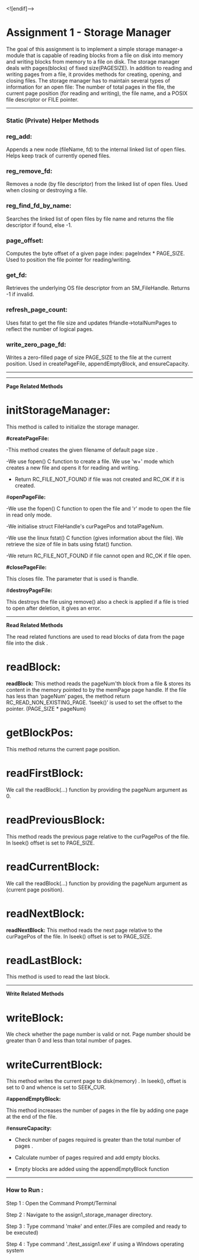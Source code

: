 
<![endif]-->

# **Assignment 1 - Storage Manager**

The goal of this assignment is to implement a simple storage manager-a module that is capable of reading blocks from a file on disk into memory and writing blocks from memory to a file on disk. The storage manager deals with pages(blocks) of fixed size(PAGESIZE). In addition to reading and writing pages from a file, it provides methods for creating, opening, and closing files. The storage manager has to maintain several types of information for an open file: The number of total pages in the file, the current page position (for reading and writing), the file name, and a POSIX file descriptor or FILE pointer.

-----------------------------------------------------------------------------------------------------------------
### Static (Private) Helper Methods

### reg_add:

Appends a new node (fileName, fd) to the internal linked list of open files. Helps keep track of currently opened files.

### reg_remove_fd: 

Removes a node (by file descriptor) from the linked list of open files. Used when closing or destroying a file.

### reg_find_fd_by_name:

Searches the linked list of open files by file name and returns the file descriptor if found, else -1.

### page_offset:

Computes the byte offset of a given page index: pageIndex * PAGE_SIZE. Used to position the file pointer for reading/writing.

### get_fd:

Retrieves the underlying OS file descriptor from an SM_FileHandle. Returns -1 if invalid.

### refresh_page_count:

Uses fstat to get the file size and updates fHandle->totalNumPages to reflect the number of logical pages.

### write_zero_page_fd:

Writes a zero-filled page of size PAGE_SIZE to the file at the current position. Used in createPageFile, appendEmptyBlock, and ensureCapacity.

-----------------------------------------------------------------------------------------------
----------------
****Page Related Methods****

# **initStorageManager:**

This method is called to initialize the storage manager.

**#createPageFile:**

-This method creates the given filename of default page size .

-We use fopen() C function to create a file. We use 'w+' mode which creates a new file and opens it for reading and writing.

- Return RC_FILE_NOT_FOUND if file was not created and RC_OK if it is created.

#**openPageFile:**

-We use the fopen() C function to open the file and 'r' mode to open the file in read only mode.

-We initialise struct FileHandle's curPagePos and totalPageNum.

-We use the linux fstat() C function (gives information about the file). We retrieve the size of file in bats using fstat() function.

-We return RC_FILE_NOT_FOUND if file cannot open and RC_OK if file open.

**#closePageFile:**

This closes file. The parameter that is used is fhandle.

#**destroyPageFile:**

This destroys the file using remove() also a check is applied if a file is tried to open after deletion, it gives an error.

-----------------------------------------------------------------------------------------------------------------

****Read Related Methods****

The read related functions are used to read blocks of data from the page file into the disk .

# **readBlock:**

**readBlock:** This method reads the pageNum'th block from a file & stores its content in the memory pointed to by the memPage page handle. If the file has less than ‘pageNum’ pages, the method return RC_READ_NON_EXISTING_PAGE. ‘lseek()’ is used to set the offset to the pointer. (PAGE_SIZE * pageNum)

# **getBlockPos:**

This method returns the current page position.

# **readFirstBlock:**

We call the readBlock(...) function by providing the pageNum argument as 0.

# **readPreviousBlock:**

This method reads the previous page relative to the curPagePos of the file. In lseek() offset is set to PAGE_SIZE.

# **readCurrentBlock:**

We call the readBlock(...) function by providing the pageNum argument as (current page position).

# **readNextBlock:**

**readNextBlock:** This method reads the next page relative to the curPagePos of the file. In lseek() offset is set to PAGE_SIZE.

# **readLastBlock:**

This method is used to read the last block.

-----------------------------------------------------------------------------------------------------------------

****Write Related Methods****

# **writeBlock:**

We check whether the page number is valid or not. Page number should be greater than 0 and less than total number of pages.

# **writeCurrentBlock:**

This method writes the current page to disk(memory) . In lseek(), offset is set to 0 and whence is set to SEEK_CUR.

#**appendEmptyBlock:**

This method increases the number of pages in the file by adding one page at the end of the file.

#**ensureCapacity:**

- Check number of pages required is greater than the total number of pages .

- Calculate number of pages required and add empty blocks.

- Empty blocks are added using the appendEmptyBlock function

-----------------------------------------------------------------------------------------------

### How to Run :

Step 1 : Open the Command Prompt/Terminal

Step 2 : Navigate to the assign1_storage_manager directory.

Step 3 : Type command 'make' and enter.(Files are compiled and ready to be executed)

Step 4 : Type command './test_assign1.exe' if using a Windows operating system
